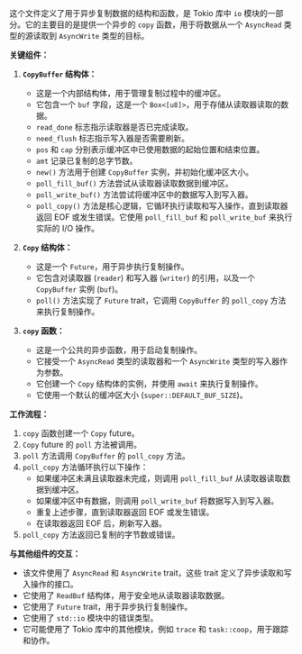 这个文件定义了用于异步复制数据的结构和函数，是 Tokio 库中 `io` 模块的一部分。它的主要目的是提供一个异步的 `copy` 函数，用于将数据从一个 `AsyncRead` 类型的源读取到 `AsyncWrite` 类型的目标。

**关键组件：**

1.  **`CopyBuffer` 结构体：**
    *   这是一个内部结构体，用于管理复制过程中的缓冲区。
    *   它包含一个 `buf` 字段，这是一个 `Box<[u8]>`，用于存储从读取器读取的数据。
    *   `read_done` 标志指示读取器是否已完成读取。
    *   `need_flush` 标志指示写入器是否需要刷新。
    *   `pos` 和 `cap` 分别表示缓冲区中已使用数据的起始位置和结束位置。
    *   `amt` 记录已复制的总字节数。
    *   `new()` 方法用于创建 `CopyBuffer` 实例，并初始化缓冲区大小。
    *   `poll_fill_buf()` 方法尝试从读取器读取数据到缓冲区。
    *   `poll_write_buf()` 方法尝试将缓冲区中的数据写入到写入器。
    *   `poll_copy()` 方法是核心逻辑，它循环执行读取和写入操作，直到读取器返回 EOF 或发生错误。它使用 `poll_fill_buf` 和 `poll_write_buf` 来执行实际的 I/O 操作。

2.  **`Copy` 结构体：**
    *   这是一个 `Future`，用于异步执行复制操作。
    *   它包含对读取器 (`reader`) 和写入器 (`writer`) 的引用，以及一个 `CopyBuffer` 实例 (`buf`)。
    *   `poll()` 方法实现了 `Future` trait，它调用 `CopyBuffer` 的 `poll_copy` 方法来执行复制操作。

3.  **`copy` 函数：**
    *   这是一个公共的异步函数，用于启动复制操作。
    *   它接受一个 `AsyncRead` 类型的读取器和一个 `AsyncWrite` 类型的写入器作为参数。
    *   它创建一个 `Copy` 结构体的实例，并使用 `await` 来执行复制操作。
    *   它使用一个默认的缓冲区大小 (`super::DEFAULT_BUF_SIZE`)。

**工作流程：**

1.  `copy` 函数创建一个 `Copy` future。
2.  `Copy` future 的 `poll` 方法被调用。
3.  `poll` 方法调用 `CopyBuffer` 的 `poll_copy` 方法。
4.  `poll_copy` 方法循环执行以下操作：
    *   如果缓冲区未满且读取器未完成，则调用 `poll_fill_buf` 从读取器读取数据到缓冲区。
    *   如果缓冲区中有数据，则调用 `poll_write_buf` 将数据写入到写入器。
    *   重复上述步骤，直到读取器返回 EOF 或发生错误。
    *   在读取器返回 EOF 后，刷新写入器。
5.  `poll_copy` 方法返回已复制的字节数或错误。

**与其他组件的交互：**

*   该文件使用了 `AsyncRead` 和 `AsyncWrite` trait，这些 trait 定义了异步读取和写入操作的接口。
*   它使用了 `ReadBuf` 结构体，用于安全地从读取器读取数据。
*   它使用了 `Future` trait，用于异步执行复制操作。
*   它使用了 `std::io` 模块中的错误类型。
*   它可能使用了 Tokio 库中的其他模块，例如 `trace` 和 `task::coop`，用于跟踪和协作。
